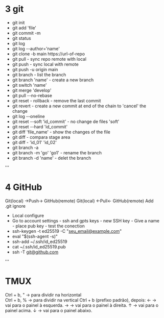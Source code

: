 # 3 git
- git init
- git add 'file'
- git commit -m
- git status
- git log
- git log --author='name'
- git clone -b main https://url-of-repo
- git pull - sync repo remote with local 
- git push - sync local with remote
- git push -u origin main
- git branch - list the branch
- git branch 'name' - create a new branch
- git switch 'name'
- git merge 'develop'
- git pull --no-rebase
- git reset - rollback - remove the last commit
- git revert - create a new commit at end of the chain to 'cancel' the change
- git log --oneline
- git reset --soft 'id_commit' - no change de files 'soft'
- git reset --hard 'id_commit'
- git diff 'file_name' - show the changes of the file
- git diff - compara stage area
- git diff - 'id_01' 'id_02'
- git branch -a
- git branch -m 'go' 'go1' - rename the branch
- git branch -d 'name' - delet the branch


'''
# 4 GitHub
Git(local) ->Push-> GitHub(remote)
Git(local) <-Pull<- GitHub(remote)
Add .git ignore
- Local configure
- Go to account settings - ssh and gpts keys - new SSH key - Give a name - place pub key - test the conection
- ssh-keygen -t ed25519 -C "seu_email@example.com"
- eval "$(ssh-agent -s)"
- ssh-add ~/.ssh/id_ed25519
- cat ~/.ssh/id_ed25519.pub
- ssh -T git@github.com


'''
# TMUX
Ctrl + b, "  → para dividir na horizontal  
Ctrl + b, %  → para dividir na vertical
Ctrl + b (prefixo padrão), depois:
← → vai para o painel à esquerda.
→ → vai para o painel à direita.
↑ → vai para o painel acima.
↓ → vai para o painel abaixo.

